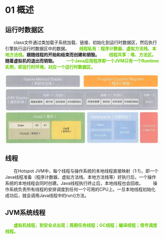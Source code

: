 # 01 概述

## 运行时数据区

&emsp;&emsp;class文件通过类加载子系统加载、链接、初始化到运行时数据区，然后执行引擎执行运行时数据区中的数据。
&emsp;&emsp;**<font color = "66CCOO">线程私有：程序计数器、虚拟方法栈、本地方法栈。</font>**跟随线程的开始和结束而创建和销毁。
&emsp;&emsp;**<font color = "66CCOO">线程共享：堆、方法区。</font>**随着虚拟机的退出而销毁。
&emsp;&emsp;**<font color = "66CCOO">一个Java应用程序即一个JVM只有一个Runtime实例，即运行时环境，对应一个运行时数据区。</font>**

![](/jvm/5.png)

## 线程

&emsp;&emsp;在Hotspot JVM中，每个线程与操作系统的本地线程直接映射（1:1）。即一个Java线程准备（程序计数器、虚拟方法栈、本地方法栈等）好执行后，一个操作系统的本地线程会同时创建。Java线程执行终止后，本地线程也会回收。
&emsp;&emsp;操作系统负责所有线程的安排调度到任何一个可用的CPU上。一旦本地线程初始化成功后，就会调用Java线程中的run()方法。

## JVM系统线程

&emsp;&emsp;**<font color = "66CCOO">虚拟机线程，到安全点出现；周期任务线程；GC线程；编译线程；信号调度线程。</font>**

